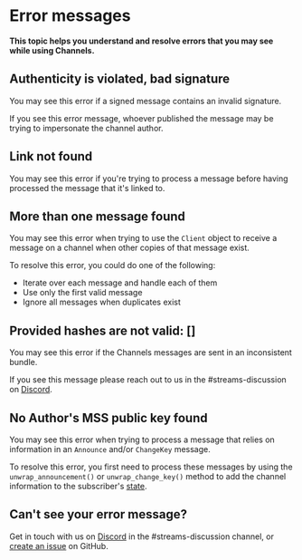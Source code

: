 # Error messages

**This topic helps you understand and resolve errors that you may see while using Channels.**

## Authenticity is violated, bad signature

You may see this error if a signed message contains an invalid signature.

If you see this error message, whoever published the message may be trying to impersonate the channel author.

## Link not found

You may see this error if you're trying to process a message before having processed the message that it's linked to.

## More than one message found

You may see this error when trying to use the `Client` object to receive a message on a channel when other copies of that message exist.

To resolve this error, you could do one of the following:

- Iterate over each message and handle each of them
- Use only the first valid message
- Ignore all messages when duplicates exist 

## Provided hashes are not valid: []

You may see this error if the Channels messages are sent in an inconsistent bundle.

If you see this message please reach out to us in the #streams-discussion on [Discord](https://discord.iota.org/).

## No Author's MSS public key found

You may see this error when trying to process a message that relies on information in an `Announce` and/or `ChangeKey` message.

To resolve this error, you first need to process these messages by using the `unwrap_announcement()` or `unwrap_change_key()` method to add the channel information to the subscriber's [state](../how-it-works.md#author-and-subscriber-states).

## Can't see your error message?

Get in touch with us on [Discord](https://discord.iota.org/) in the #streams-discussion channel, or [create an issue](https://github.com/iotaledger/documentation/issues/new/choose) on GitHub.

